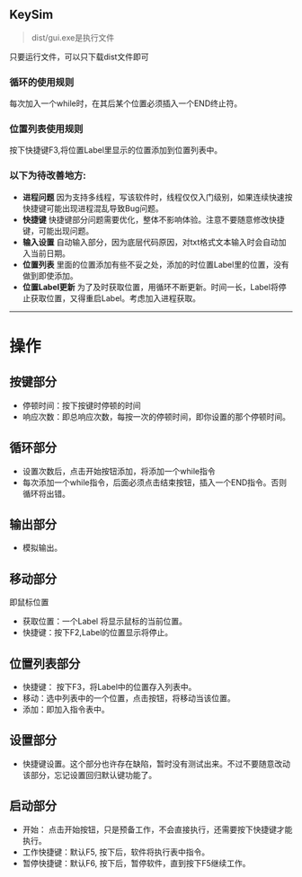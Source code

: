 ## KeySim
> dist/gui.exe是执行文件

只要运行文件，可以只下载dist文件即可

### 循环的使用规则
每次加入一个while时，在其后某个位置必须插入一个END终止符。

### 位置列表使用规则
按下快捷键F3,将位置Label里显示的位置添加到位置列表中。

### 以下为待改善地方:
- **进程问题** 因为支持多线程，写该软件时，线程仅仅入门级别，如果连续快速按快捷键可能出现进程混乱导致Bug问题。
- **快捷键** 快捷键部分问题需要优化，整体不影响体验。注意不要随意修改快捷键，可能出现问题。
- **输入设置** 自动输入部分，因为底层代码原因，对txt格式文本输入时会自动加入当前日期。
- **位置列表** 里面的位置添加有些不妥之处，添加的时位置Label里的位置，没有做到即使添加。
- **位置Label更新** 为了及时获取位置，用循环不断更新。时间一长，Label将停止获取位置，又得重启Label。考虑加入进程获取。
---------------------------------------------------------------------------------------------------------------------------------
# 操作
## 按键部分
- 停顿时间：按下按键时停顿的时间
- 响应次数：即总响应次数，每按一次的停顿时间，即你设置的那个停顿时间。
## 循环部分
- 设置次数后，点击开始按钮添加，将添加一个while指令
- 每次添加一个while指令，后面必须点击结束按钮，插入一个END指令。否则循环将出错。
## 输出部分
- 模拟输出。
## 移动部分
即鼠标位置
- 获取位置：一个Label 将显示鼠标的当前位置。
- 快捷键：按下F2,Label的位置显示将停止。
## 位置列表部分
- 快捷键： 按下F3，将Label中的位置存入列表中。
- 移动：选中列表中的一个位置，点击按钮，将移动当该位置。
- 添加：即加入指令表中。
## 设置部分
- 快捷键设置。这个部分也许存在缺陷，暂时没有测试出来。不过不要随意改动该部分，忘记设置回归默认键功能了。
## 启动部分
- 开始： 点击开始按钮，只是预备工作，不会直接执行，还需要按下快捷键才能执行。
- 工作快捷键：默认F5, 按下后，软件将执行表中指令。
- 暂停快捷键：默认F6, 按下后，暂停软件，直到按下F5继续工作。
